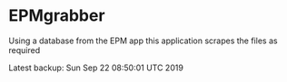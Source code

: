 # EPMgrabber
Using a database from the EPM app this application scrapes the files as required


Latest backup: Sun Sep 22 08:50:01 UTC 2019
